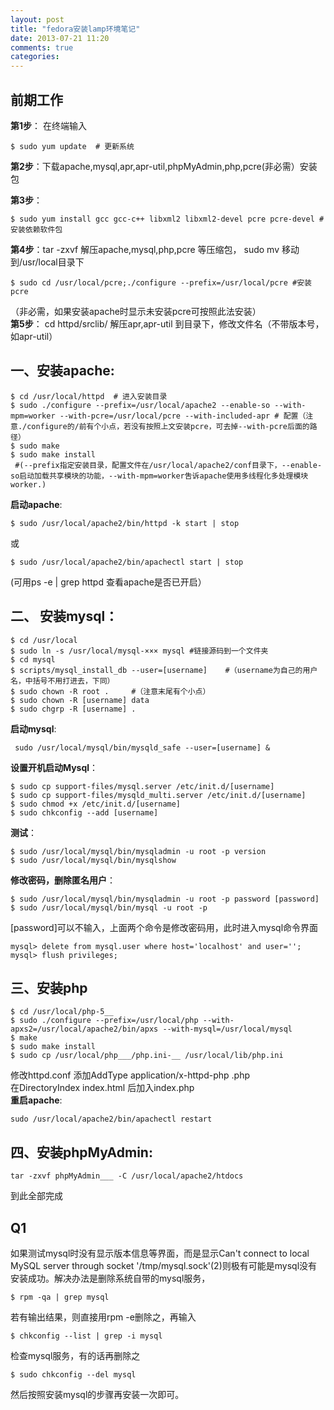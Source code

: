 ```yaml
---
layout: post
title: "fedora安装lamp环境笔记"
date: 2013-07-21 11:20
comments: true
categories: 
---
```

前期工作
---
**第1步**： 在终端输入
```
$ sudo yum update  # 更新系统
```
**第2步**：下载apache,mysql,apr,apr-util,phpMyAdmin,php,pcre(非必需）安装包  

<!-- more -->

**第3步**： 
```
$ sudo yum install gcc gcc-c++ libxml2 libxml2-devel pcre pcre-devel #安装依赖软件包
```
**第4步**：tar -zxvf 解压apache,mysql,php,pcre 等压缩包， sudo mv 移动到/usr/local目录下  
```
$ sudo cd /usr/local/pcre;./configure --prefix=/usr/local/pcre #安装pcre
```
（非必需，如果安装apache时显示未安装pcre可按照此法安装）  
**第5步**： cd httpd/srclib/ 解压apr,apr-util 到目录下，修改文件名（不带版本号，如apr-util）

一、安装apache:
---
```
$ cd /usr/local/httpd  # 进入安装目录  
$ sudo ./configure --prefix=/usr/local/apache2 --enable-so --with-mpm=worker --with-pcre=/usr/local/pcre --with-included-apr # 配置（注意./configure的/前有个小点，若没有按照上文安装pcre，可去掉--with-pcre后面的路径）
$ sudo make
$ sudo make install
 #(--prefix指定安装目录，配置文件在/usr/local/apache2/conf目录下，--enable-so启动加载共享模块的功能，--with-mpm=worker吿诉apache使用多线程化多处理模块worker.)
```
**启动apache**:  
```
$ sudo /usr/local/apache2/bin/httpd -k start | stop
```
 或 
```
$ sudo /usr/local/apache2/bin/apachectl start | stop
```
(可用ps -e | grep httpd 查看apache是否已开启）

二、 安装mysql：
---
```
$ cd /usr/local
$ sudo ln -s /usr/local/mysql-××× mysql #链接源码到一个文件夹
$ cd mysql
$ scripts/mysql_install_db --user=[username]    #（username为自己的用户名，中括号不用打进去，下同）
$ sudo chown -R root .     #（注意末尾有个小点）
$ sudo chown -R [username] data
$ sudo chgrp -R [username] .
```
**启动mysql**:  
```
 sudo /usr/local/mysql/bin/mysqld_safe --user=[username] &
```
**设置开机启动Mysql**： 
```
$ sudo cp support-files/mysql.server /etc/init.d/[username]
$ sudo cp support-files/mysqld_multi.server /etc/init.d/[username]
$ sudo chmod +x /etc/init.d/[username]
$ sudo chkconfig --add [username]
```
**测试**：
```
$ sudo /usr/local/mysql/bin/mysqladmin -u root -p version
$ sudo /usr/local/mysql/bin/mysqlshow
```
**修改密码，删除匿名用户**：
```
$ sudo /usr/local/mysql/bin/mysqladmin -u root -p password [password]
$ sudo /usr/local/mysql/bin/mysql -u root -p
```
[password]可以不输入，上面两个命令是修改密码用，此时进入mysql命令界面  
```
mysql> delete from mysql.user where host='localhost' and user='';
mysql> flush privileges;
```
三、安装php
---
```
$ cd /usr/local/php-5__
$ sudo ./configure --prefix=/usr/local/php --with-apxs2=/usr/local/apache2/bin/apxs --with-mysql=/usr/local/mysql
$ make
$ sudo make install
$ sudo cp /usr/local/php___/php.ini-__ /usr/local/lib/php.ini  
```
修改httpd.conf 添加AddType application/x-httpd-php .php  
在DirectoryIndex index.html 后加入index.php  
**重启apache**:
```
sudo /usr/local/apache2/bin/apachectl restart
```
四、安装phpMyAdmin:
---
```
tar -zxvf phpMyAdmin___ -C /usr/local/apache2/htdocs
```
到此全部完成





Q1
---
如果测试mysql时没有显示版本信息等界面，而是显示Can't connect to local MySQL server through socket '/tmp/mysql.sock'(2)则极有可能是mysql没有安装成功。解决办法是删除系统自带的mysql服务，
```
$ rpm -qa | grep mysql
```
若有输出结果，则直接用rpm -e删除之，再输入
```
$ chkconfig --list | grep -i mysql
```
检查mysql服务，有的话再删除之
```
$ sudo chkconfig --del mysql
```
然后按照安装mysql的步骤再安装一次即可。
